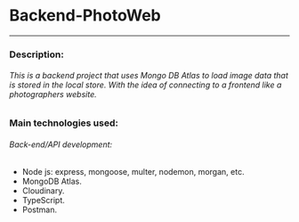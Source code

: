 # Backend-PhotoWeb
------------
### Description: 
######     This is a backend project that uses Mongo DB Atlas to load image data that is stored in the local store. With the idea of connecting to a frontend like a photographers website.
### Main technologies used:
  ###### Back-end/API development: 
  - Node js: express, mongoose, multer, nodemon, morgan, etc.
  - MongoDB Atlas.
  - Cloudinary.
  - TypeScript.
  - Postman.
